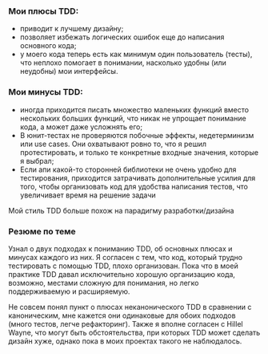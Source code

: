 ### Мои плюсы TDD:

- приводит к лучшему дизайну;
- позволяет избежать логических ошибок еще до написания основного кода;
- у моего кода теперь есть как минимум один пользователь (тесты), что 
неплохо помогает в понимании, насколько удобны (или неудобны) мои интерфейсы.

### Мои минусы TDD:

- иногда приходится писать множество маленьких функций вместо нескольких больших функций,
что никак не упрощает понимание кода, а может даже усложнять его;
- В юнит-тестах не проверяются побочные эффекты, недетерминизм или use cases. 
Они охватывают ровно то, что я решил протестировать, и только те конкретные входные значения, которые я выбрал;
- Если апи какой-то сторонней библиотеки не очень удобно для тестирования, приходится
затрачивать дополнительные усилия для того, чтобы организовать код для удобства написания
тестов, что увеличивает время на решение задачи

Мой стиль TDD больше похож на парадигму разработки/дизайна

### Резюме по теме

Узнал о двух подходах к пониманию TDD, об основных плюсах и минусах каждого из них.
Я согласен с тем, что код, который трудно тестировать с помощью TDD, плохо организован.
Пока что в моей практике TDD давал исключительно хорошую организацию кода, возможно,
местами сложную для понимания, но легко поддерживаемую и расширяемую.

Не совсем понял пункт о плюсах неканонического TDD в сравнении с каноническим, мне кажется
они одинаковые для обоих подходов (много тестов, легче рефакторинг). Также я вполне согласен
с Hillel Wayne, что могут быть обстоятельства, при которых TDD может сделать дизайн хуже, однако
пока в моих проектах такого не наблюдалось.